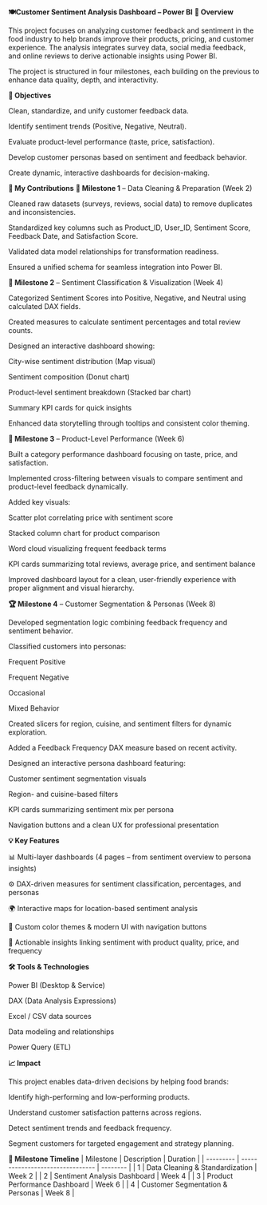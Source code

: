 **🍽️Customer Sentiment Analysis Dashboard – Power BI**
**📘 Overview**

This project focuses on analyzing customer feedback and sentiment in the food industry to help brands improve their products, pricing, and customer experience.
The analysis integrates survey data, social media feedback, and online reviews to derive actionable insights using Power BI.

The project is structured in four milestones, each building on the previous to enhance data quality, depth, and interactivity.

**🚀 Objectives**

Clean, standardize, and unify customer feedback data.

Identify sentiment trends (Positive, Negative, Neutral).

Evaluate product-level performance (taste, price, satisfaction).

Develop customer personas based on sentiment and feedback behavior.

Create dynamic, interactive dashboards for decision-making.

**🧩 My Contributions**
**🥇 Milestone 1** – Data Cleaning & Preparation (Week 2)

Cleaned raw datasets (surveys, reviews, social data) to remove duplicates and inconsistencies.

Standardized key columns such as Product_ID, User_ID, Sentiment Score, Feedback Date, and Satisfaction Score.

Validated data model relationships for transformation readiness.

Ensured a unified schema for seamless integration into Power BI.

**🥈 Milestone 2** – Sentiment Classification & Visualization (Week 4)

Categorized Sentiment Scores into Positive, Negative, and Neutral using calculated DAX fields.

Created measures to calculate sentiment percentages and total review counts.

Designed an interactive dashboard showing:

City-wise sentiment distribution (Map visual)

Sentiment composition (Donut chart)

Product-level sentiment breakdown (Stacked bar chart)

Summary KPI cards for quick insights

Enhanced data storytelling through tooltips and consistent color theming.

**🥉 Milestone 3** – Product-Level Performance (Week 6)

Built a category performance dashboard focusing on taste, price, and satisfaction.

Implemented cross-filtering between visuals to compare sentiment and product-level feedback dynamically.

Added key visuals:

Scatter plot correlating price with sentiment score

Stacked column chart for product comparison

Word cloud visualizing frequent feedback terms

KPI cards summarizing total reviews, average price, and sentiment balance

Improved dashboard layout for a clean, user-friendly experience with proper alignment and visual hierarchy.

**🏆 Milestone 4** – Customer Segmentation & Personas (Week 8)

Developed segmentation logic combining feedback frequency and sentiment behavior.

Classified customers into personas:

Frequent Positive

Frequent Negative

Occasional

Mixed Behavior

Created slicers for region, cuisine, and sentiment filters for dynamic exploration.

Added a Feedback Frequency DAX measure based on recent activity.

Designed an interactive persona dashboard featuring:

Customer sentiment segmentation visuals

Region- and cuisine-based filters

KPI cards summarizing sentiment mix per persona

Navigation buttons and a clean UX for professional presentation

**💡 Key Features**

📊 Multi-layer dashboards (4 pages – from sentiment overview to persona insights)

⚙️ DAX-driven measures for sentiment classification, percentages, and personas

🌍 Interactive maps for location-based sentiment analysis

🎨 Custom color themes & modern UI with navigation buttons

🧠 Actionable insights linking sentiment with product quality, price, and frequency

**🛠️ Tools & Technologies**

Power BI (Desktop & Service)

DAX (Data Analysis Expressions)

Excel / CSV data sources

Data modeling and relationships

Power Query (ETL)

**📈 Impact**

This project enables data-driven decisions by helping food brands:

Identify high-performing and low-performing products.

Understand customer satisfaction patterns across regions.

Detect sentiment trends and feedback frequency.

Segment customers for targeted engagement and strategy planning.


**📅 Milestone Timeline**
| Milestone | Description                      | Duration |
| --------- | -------------------------------- | -------- |
| 1         | Data Cleaning & Standardization  | Week 2   |
| 2         | Sentiment Analysis Dashboard     | Week 4   |
| 3         | Product Performance Dashboard    | Week 6   |
| 4         | Customer Segmentation & Personas | Week 8   |
